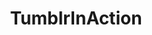 ---
title: TumblrInAction
crosslinks:
- xkcd
- KotakuInAction
- nocontext
- autotldr
- AskReddit
- The_Donald
- CringeAnarchy
- translator
- OutOfTheLoop
- facepalm
- videos
- vegan
- AskHistorians
- hapas
- thatHappened
- funny
- MensRights
- IAmA
- pics
- TiADiscussion
---